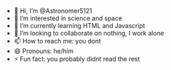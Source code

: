 - 👋 Hi, I’m @Astronomer5121
- 👀 I’m interested in science and space
- 🌱 I’m currently learning HTML and Javascript
- 💞️ I’m looking to collaborate on nothing, I work alone
- 📫 How to reach me: you dont
- 😄 Pronouns: he/him
- ⚡ Fun fact: you probably didnt read the rest

<!---
Astronomer5121/Astronomer5121 is a ✨ special ✨ repository because its `README.md` (this file) appears on your GitHub profile.
You can click the Preview link to take a look at your changes.
--->
